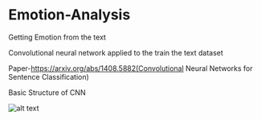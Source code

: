 # Emotion-Analysis
Getting Emotion from the text 

Convolutional neural network applied to the train the text dataset

Paper-https://arxiv.org/abs/1408.5882(Convolutional Neural Networks for Sentence Classification)

Basic Structure of CNN

![alt text](http://d3kbpzbmcynnmx.cloudfront.net/wp-content/uploads/2015/11/Screen-Shot-2015-11-06-at-12.05.40-PM.png)
